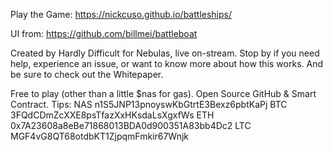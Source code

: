 Play the Game: https://nickcuso.github.io/battleships/ 

UI from: https://github.com/billmei/battleboat

Created by Hardly Difficult for Nebulas, live on-stream. Stop by if you need help, experience an issue, or want to know more about how this works. And be sure to check out the Whitepaper. 

Free to play (other than a little $nas for gas). Open Source GitHub & Smart Contract.
Tips:
NAS n1S5JNP13pnoyswKbGtrtE3Bexz6pbtKaPj
BTC 3FQdCDmZcXXE8psTfazXxHKsdaLsXgxfWs
ETH 0x7A23608a8eBe71868013BDA0d900351A83bb4Dc2
LTC MGF4vG8QT68otdbKT1ZjpqmFmkir67Wnjk
